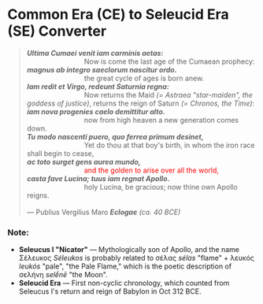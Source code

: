 # Common Era (CE) to Seleucid Era (SE) Converter

> ***Ultima Cumaei venit iam carminis aetas:***<br/>
> &emsp;&emsp;&emsp;&emsp;&emsp;&emsp;&emsp;&emsp; Now is come the last age of the Cumaean prophecy:<br/>
> ***magnus ab integro saeclorum nascitur ordo.***<br/>
> &emsp;&emsp;&emsp;&emsp;&emsp;&emsp;&emsp;&emsp; the great cycle of ages is born anew.<br/>
> ***Iam redit et Virgo, redeunt Saturnia regna:***<br/>
> &emsp;&emsp;&emsp;&emsp;&emsp;&emsp;&emsp;&emsp; Now returns the Maid *(= Astraea "star-maiden", the goddess of justice)*, returns the reign of Saturn *(= Chronos, the Time)*:<br/>
> ***iam nova progenies caelo demittitur alto.***<br/>
> &emsp;&emsp;&emsp;&emsp;&emsp;&emsp;&emsp;&emsp; now from high heaven a new generation comes down.<br/>
> ***Tu modo nascenti puero, quo ferrea primum desinet,***<br/>
> &emsp;&emsp;&emsp;&emsp;&emsp;&emsp;&emsp;&emsp; Yet do thou at that boy's birth, in whom the iron race shall begin to cease,<br/>
> ***ac toto surget gens aurea mundo,***<br/>
> &emsp;&emsp;&emsp;&emsp;&emsp;&emsp;&emsp;&emsp; <font color=red>and the golden to arise over all the world,</font><br/>
> ***casta fave Lucina; tuus iam regnat Apollo.***<br/>
> &emsp;&emsp;&emsp;&emsp;&emsp;&emsp;&emsp;&emsp; holy Lucina, be gracious; now thine own Apollo reigns.<br/><br/>
> — Publius Vergilius Maro ***Eclogae*** *(ca. 40 BCE)*<br/>

### Note:
- **Seleucus I "Nicator"** — Mythologically son of Apollo, and the name Σέλευκος *Séleukos* is probably related to σέλας *sélas* "flame" + λευκός *leukós* "pale", "the Pale Flame," which is the poetic description of σελήνη *selḗnē* "the Moon".
- **Seleucid Era** — First non-cyclic chronology, which counted from Seleucus I's return and reign of Babylon in Oct 312 BCE.
